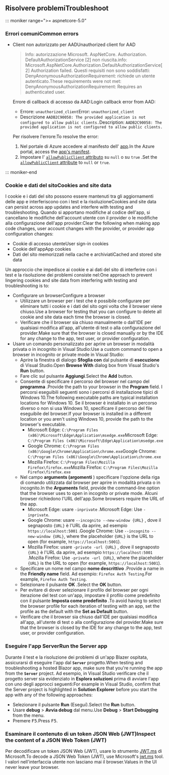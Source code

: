 ## <a name="troubleshoot"></a><span data-ttu-id="5fe47-101">Risolvere problemi</span><span class="sxs-lookup"><span data-stu-id="5fe47-101">Troubleshoot</span></span>

::: moniker range=">= aspnetcore-5.0"

### <a name="common-errors"></a><span data-ttu-id="5fe47-102">Errori comuni</span><span class="sxs-lookup"><span data-stu-id="5fe47-102">Common errors</span></span>

* <span data-ttu-id="5fe47-103">Client non autorizzato per AAD</span><span class="sxs-lookup"><span data-stu-id="5fe47-103">Unauthorized client for AAD</span></span>

  > <span data-ttu-id="5fe47-104">Info: autorizzazione Microsoft. AspNetCore. Authorization. DefaultAuthorizationService [2] non riuscita.</span><span class="sxs-lookup"><span data-stu-id="5fe47-104">info: Microsoft.AspNetCore.Authorization.DefaultAuthorizationService[2] Authorization failed.</span></span> <span data-ttu-id="5fe47-105">Questi requisiti non sono soddisfatti: DenyAnonymousAuthorizationRequirement: richiede un utente autenticato.</span><span class="sxs-lookup"><span data-stu-id="5fe47-105">These requirements were not met: DenyAnonymousAuthorizationRequirement: Requires an authenticated user.</span></span>

  <span data-ttu-id="5fe47-106">Errore di callback di accesso da AAD:</span><span class="sxs-lookup"><span data-stu-id="5fe47-106">Login callback error from AAD:</span></span>

  * <span data-ttu-id="5fe47-107">Errore: `unauthorized_client`</span><span class="sxs-lookup"><span data-stu-id="5fe47-107">Error: `unauthorized_client`</span></span>
  * <span data-ttu-id="5fe47-108">Descrizione `AADB2C90058: The provided application is not configured to allow public clients.`</span><span class="sxs-lookup"><span data-stu-id="5fe47-108">Description: `AADB2C90058: The provided application is not configured to allow public clients.`</span></span>

  <span data-ttu-id="5fe47-109">Per risolvere l'errore:</span><span class="sxs-lookup"><span data-stu-id="5fe47-109">To resolve the error:</span></span>

  1. <span data-ttu-id="5fe47-110">Nel portale di Azure accedere al manifesto dell' [app](/azure/active-directory/develop/reference-app-manifest).</span><span class="sxs-lookup"><span data-stu-id="5fe47-110">In the Azure portal, access the [app's manifest](/azure/active-directory/develop/reference-app-manifest).</span></span>
  1. <span data-ttu-id="5fe47-111">Impostare l' [ `allowPublicClient` attributo](/azure/active-directory/develop/reference-app-manifest#allowpublicclient-attribute) su `null` o su `true` .</span><span class="sxs-lookup"><span data-stu-id="5fe47-111">Set the [`allowPublicClient` attribute](/azure/active-directory/develop/reference-app-manifest#allowpublicclient-attribute) to `null` or `true`.</span></span>

::: moniker-end

### <a name="cookies-and-site-data"></a><span data-ttu-id="5fe47-112">Cookie e dati del sito</span><span class="sxs-lookup"><span data-stu-id="5fe47-112">Cookies and site data</span></span>

<span data-ttu-id="5fe47-113">I cookie e i dati del sito possono essere mantenuti tra gli aggiornamenti delle app e interferiscono con i test e la risoluzione</span><span class="sxs-lookup"><span data-stu-id="5fe47-113">Cookies and site data can persist across app updates and interfere with testing and troubleshooting.</span></span> <span data-ttu-id="5fe47-114">Quando si apportano modifiche al codice dell'app, si cancellano le modifiche dell'account utente con il provider o le modifiche alla configurazione dell'app provider:</span><span class="sxs-lookup"><span data-stu-id="5fe47-114">Clear the following when making app code changes, user account changes with the provider, or provider app configuration changes:</span></span>

* <span data-ttu-id="5fe47-115">Cookie di accesso utente</span><span class="sxs-lookup"><span data-stu-id="5fe47-115">User sign-in cookies</span></span>
* <span data-ttu-id="5fe47-116">Cookie dell'app</span><span class="sxs-lookup"><span data-stu-id="5fe47-116">App cookies</span></span>
* <span data-ttu-id="5fe47-117">Dati del sito memorizzati nella cache e archiviati</span><span class="sxs-lookup"><span data-stu-id="5fe47-117">Cached and stored site data</span></span>

<span data-ttu-id="5fe47-118">Un approccio che impedisce ai cookie e ai dati del sito di interferire con i test e la risoluzione dei problemi consiste nel:</span><span class="sxs-lookup"><span data-stu-id="5fe47-118">One approach to prevent lingering cookies and site data from interfering with testing and troubleshooting is to:</span></span>

* <span data-ttu-id="5fe47-119">Configurare un browser</span><span class="sxs-lookup"><span data-stu-id="5fe47-119">Configure a browser</span></span>
  * <span data-ttu-id="5fe47-120">Utilizzare un browser per i test che è possibile configurare per eliminare tutti i cookie e i dati del sito ogni volta che il browser viene chiuso.</span><span class="sxs-lookup"><span data-stu-id="5fe47-120">Use a browser for testing that you can configure to delete all cookie and site data each time the browser is closed.</span></span>
  * <span data-ttu-id="5fe47-121">Verificare che il browser sia chiuso manualmente o dall'IDE per qualsiasi modifica all'app, all'utente di test o alla configurazione del provider.</span><span class="sxs-lookup"><span data-stu-id="5fe47-121">Make sure that the browser is closed manually or by the IDE for any change to the app, test user, or provider configuration.</span></span>
* <span data-ttu-id="5fe47-122">Usare un comando personalizzato per aprire un browser in modalità privata o in incognito in Visual Studio:</span><span class="sxs-lookup"><span data-stu-id="5fe47-122">Use a custom command to open a browser in incognito or private mode in Visual Studio:</span></span>
  * <span data-ttu-id="5fe47-123">Aprire la finestra di dialogo **Sfoglia con** dal pulsante di **esecuzione** di Visual Studio.</span><span class="sxs-lookup"><span data-stu-id="5fe47-123">Open **Browse With** dialog box from Visual Studio's **Run** button.</span></span>
  * <span data-ttu-id="5fe47-124">Fare clic sul pulsante **Aggiungi**.</span><span class="sxs-lookup"><span data-stu-id="5fe47-124">Select the **Add** button.</span></span>
  * <span data-ttu-id="5fe47-125">Consente di specificare il percorso del browser nel campo del **programma** .</span><span class="sxs-lookup"><span data-stu-id="5fe47-125">Provide the path to your browser in the **Program** field.</span></span> <span data-ttu-id="5fe47-126">I percorsi eseguibili seguenti sono i percorsi di installazione tipici di Windows 10.</span><span class="sxs-lookup"><span data-stu-id="5fe47-126">The following executable paths are typical installation locations for Windows 10.</span></span> <span data-ttu-id="5fe47-127">Se il browser è installato in un percorso diverso o non si usa Windows 10, specificare il percorso del file eseguibile del browser.</span><span class="sxs-lookup"><span data-stu-id="5fe47-127">If your browser is installed in a different location or you aren't using Windows 10, provide the path to the browser's executable.</span></span>
    * <span data-ttu-id="5fe47-128">Microsoft Edge: `C:\Program Files (x86)\Microsoft\Edge\Application\msedge.exe`</span><span class="sxs-lookup"><span data-stu-id="5fe47-128">Microsoft Edge: `C:\Program Files (x86)\Microsoft\Edge\Application\msedge.exe`</span></span>
    * <span data-ttu-id="5fe47-129">Google Chrome: `C:\Program Files (x86)\Google\Chrome\Application\chrome.exe`</span><span class="sxs-lookup"><span data-stu-id="5fe47-129">Google Chrome: `C:\Program Files (x86)\Google\Chrome\Application\chrome.exe`</span></span>
    * <span data-ttu-id="5fe47-130">Mozilla Firefox: `C:\Program Files\Mozilla Firefox\firefox.exe`</span><span class="sxs-lookup"><span data-stu-id="5fe47-130">Mozilla Firefox: `C:\Program Files\Mozilla Firefox\firefox.exe`</span></span>
  * <span data-ttu-id="5fe47-131">Nel campo **arguments (argomenti** ) specificare l'opzione della riga di comando utilizzata dal browser per aprire in modalità privata o in incognito.</span><span class="sxs-lookup"><span data-stu-id="5fe47-131">In the **Arguments** field, provide the command-line option that the browser uses to open in incognito or private mode.</span></span> <span data-ttu-id="5fe47-132">Alcuni browser richiedono l'URL dell'app.</span><span class="sxs-lookup"><span data-stu-id="5fe47-132">Some browsers require the URL of the app.</span></span>
    * <span data-ttu-id="5fe47-133">Microsoft Edge: usare `-inprivate` .</span><span class="sxs-lookup"><span data-stu-id="5fe47-133">Microsoft Edge: Use `-inprivate`.</span></span>
    * <span data-ttu-id="5fe47-134">Google Chrome: usare `--incognito --new-window {URL}` , dove il segnaposto `{URL}` è l'URL da aprire, ad esempio `https://localhost:5001` .</span><span class="sxs-lookup"><span data-stu-id="5fe47-134">Google Chrome: Use `--incognito --new-window {URL}`, where the placeholder `{URL}` is the URL to open (for example, `https://localhost:5001`).</span></span>
    * <span data-ttu-id="5fe47-135">Mozilla Firefox: usare `-private -url {URL}` , dove il segnaposto `{URL}` è l'URL da aprire, ad esempio `https://localhost:5001` .</span><span class="sxs-lookup"><span data-stu-id="5fe47-135">Mozilla Firefox: Use `-private -url {URL}`, where the placeholder `{URL}` is the URL to open (for example, `https://localhost:5001`).</span></span>
  * <span data-ttu-id="5fe47-136">Specificare un nome nel campo **nome descrittivo** .</span><span class="sxs-lookup"><span data-stu-id="5fe47-136">Provide a name in the **Friendly name** field.</span></span> <span data-ttu-id="5fe47-137">Ad esempio: `Firefox Auth Testing`.</span><span class="sxs-lookup"><span data-stu-id="5fe47-137">For example, `Firefox Auth Testing`.</span></span>
  * <span data-ttu-id="5fe47-138">Selezionare il pulsante **OK** .</span><span class="sxs-lookup"><span data-stu-id="5fe47-138">Select the **OK** button.</span></span>
  * <span data-ttu-id="5fe47-139">Per evitare di dover selezionare il profilo del browser per ogni iterazione del test con un'app, impostare il profilo come predefinito con il pulsante **Imposta come predefinito** .</span><span class="sxs-lookup"><span data-stu-id="5fe47-139">To avoid having to select the browser profile for each iteration of testing with an app, set the profile as the default with the **Set as Default** button.</span></span>
  * <span data-ttu-id="5fe47-140">Verificare che il browser sia chiuso dall'IDE per qualsiasi modifica all'app, all'utente di test o alla configurazione del provider.</span><span class="sxs-lookup"><span data-stu-id="5fe47-140">Make sure that the browser is closed by the IDE for any change to the app, test user, or provider configuration.</span></span>

### <a name="run-the-server-app"></a><span data-ttu-id="5fe47-141">Eseguire l'app Server</span><span class="sxs-lookup"><span data-stu-id="5fe47-141">Run the Server app</span></span>

<span data-ttu-id="5fe47-142">Durante il test e la risoluzione dei problemi di un'app Blazer ospitata, assicurarsi di eseguire l'app dal **`Server`** progetto.</span><span class="sxs-lookup"><span data-stu-id="5fe47-142">When testing and troubleshooting a hosted Blazor app, make sure that you're running the app from the **`Server`** project.</span></span> <span data-ttu-id="5fe47-143">Ad esempio, in Visual Studio verificare che il progetto server sia evidenziato in **Esplora soluzioni** prima di avviare l'app con uno degli approcci seguenti:</span><span class="sxs-lookup"><span data-stu-id="5fe47-143">For example in Visual Studio, confirm that the Server project is highlighted in **Solution Explorer** before you start the app with any of the following approaches:</span></span>

* <span data-ttu-id="5fe47-144">Selezionare il pulsante **Run** (Esegui).</span><span class="sxs-lookup"><span data-stu-id="5fe47-144">Select the **Run** button.</span></span>
* <span data-ttu-id="5fe47-145">Usare **debug**  >  **Avvia debug** dal menu.</span><span class="sxs-lookup"><span data-stu-id="5fe47-145">Use **Debug** > **Start Debugging** from the menu.</span></span>
* <span data-ttu-id="5fe47-146">Premere <kbd>F5</kbd>.</span><span class="sxs-lookup"><span data-stu-id="5fe47-146">Press <kbd>F5</kbd>.</span></span>

### <a name="inspect-the-content-of-a-json-web-token-jwt"></a><span data-ttu-id="5fe47-147">Esaminare il contenuto di un token JSON Web (JWT)</span><span class="sxs-lookup"><span data-stu-id="5fe47-147">Inspect the content of a JSON Web Token (JWT)</span></span>

<span data-ttu-id="5fe47-148">Per decodificare un token JSON Web (JWT), usare lo strumento [JWT.ms](https://jwt.ms/) di Microsoft.</span><span class="sxs-lookup"><span data-stu-id="5fe47-148">To decode a JSON Web Token (JWT), use Microsoft's [jwt.ms](https://jwt.ms/) tool.</span></span> <span data-ttu-id="5fe47-149">I valori nell'interfaccia utente non lasciano mai il browser.</span><span class="sxs-lookup"><span data-stu-id="5fe47-149">Values in the UI never leave your browser.</span></span>
